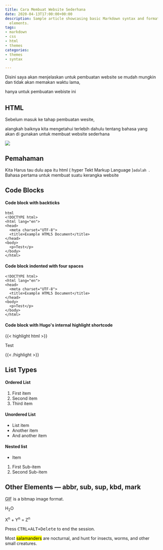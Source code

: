 ```yaml
---
title: Cara Membuat Website Sederhana
date: 2020-04-13T17:00:00+00:00
description: Sample article showcasing basic Markdown syntax and formatting for HTML
  elements.
tags:
- markdown
- css
- html
- themes
categories:
- themes
- syntax

---
```

Disini saya akan menjelaskan untuk pembuatan website se mudah mungkin dan tidak akan memakan waktu lama,

hanya untuk pembuatan webiste ini

###### 

## HTML

Sebelum masuk ke tahap pembuatan wesite,

alangkah baiknya kita mengetahui terlebih dahulu tentang bahasa yang akan di gunakan untuk membuat website sederhana

![](/uploads/pagikoding.png)

## Pemahaman

Kita Harus tau dulu apa itu html ( hyper Tekt Markup Language )`adalah `. Bahasa pertama untuk membuat suatu kerangka website 

## Code Blocks

#### Code block with backticks

    html
    <!DOCTYPE html>
    <html lang="en">
    <head>
      <meta charset="UTF-8">
      <title>Example HTML5 Document</title>
    </head>
    <body>
      <p>Test</p>
    </body>
    </html>

#### Code block indented with four spaces

    <!DOCTYPE html>
    <html lang="en">
    <head>
      <meta charset="UTF-8">
      <title>Example HTML5 Document</title>
    </head>
    <body>
      <p>Test</p>
    </body>
    </html>

#### Code block with Hugo's internal highlight shortcode

{{< highlight html >}}
<!DOCTYPE html>
<html lang="en">
<head>
<meta charset="UTF-8">
<title>Example HTML5 Document</title>
</head>
<body>
<p>Test</p>
</body>
</html>
{{< /highlight >}}

## List Types

#### Ordered List

1. First item
2. Second item
3. Third item

#### Unordered List

* List item
* Another item
* And another item

#### Nested list

* Item

1. First Sub-item
2. Second Sub-item

## Other Elements — abbr, sub, sup, kbd, mark

<abbr title="Graphics Interchange Format">GIF</abbr> is a bitmap image format.

H<sub>2</sub>O

X<sup>n</sup> + Y<sup>n</sup> = Z<sup>n</sup>

Press <kbd><kbd>CTRL</kbd>+<kbd>ALT</kbd>+<kbd>Delete</kbd></kbd> to end the session.

Most <mark>salamanders</mark> are nocturnal, and hunt for insects, worms, and other small creatures.